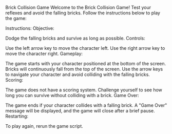 Brick Collision Game
Welcome to the Brick Collision Game! Test your reflexes and avoid the falling bricks. Follow the instructions below to play the game:

Instructions:
Objective:

Dodge the falling bricks and survive as long as possible.
Controls:

Use the left arrow key to move the character left.
Use the right arrow key to move the character right.
Gameplay:

The game starts with your character positioned at the bottom of the screen.
Bricks will continuously fall from the top of the screen.
Use the arrow keys to navigate your character and avoid colliding with the falling bricks.
Scoring:

The game does not have a scoring system. Challenge yourself to see how long you can survive without colliding with a brick.
Game Over:

The game ends if your character collides with a falling brick.
A "Game Over" message will be displayed, and the game will close after a brief pause.
Restarting:

To play again, rerun the game script.
